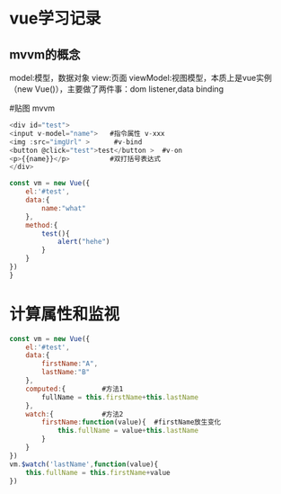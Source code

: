 vue学习记录
====
mvvm的概念
----
model:模型，数据对象
view:页面
viewModel:视图模型，本质上是vue实例（new Vue()），主要做了两件事：dom listener,data binding

#贴图 mvvm

```js
<div id="test">
<input v-model="name">   #指令属性 v-xxx
<img :src="imgUrl" >      #v-bind
<button @click="test">test</button >  #v-on
<p>{{name}}</p>          #双打括号表达式
</div>

const vm = new Vue({
    el:'#test',
    data:{
        name:"what"
    },
    method:{
        test(){
            alert("hehe")
        }
    }
})
}
```

计算属性和监视
====
```js
const vm = new Vue({
    el:'#test',
    data:{
        firstName:"A",
        lastName:"B"
    },
    computed:{         #方法1
        fullName = this.firstName+this.lastName
    },
    watch:{            #方法2
        firstName:function(value){  #firstName放生变化
            this.fullName = value+this.lastName
        }
    }
})
vm.$watch('lastName',function(value){
    this.fullName = this.firstName+value
})
```